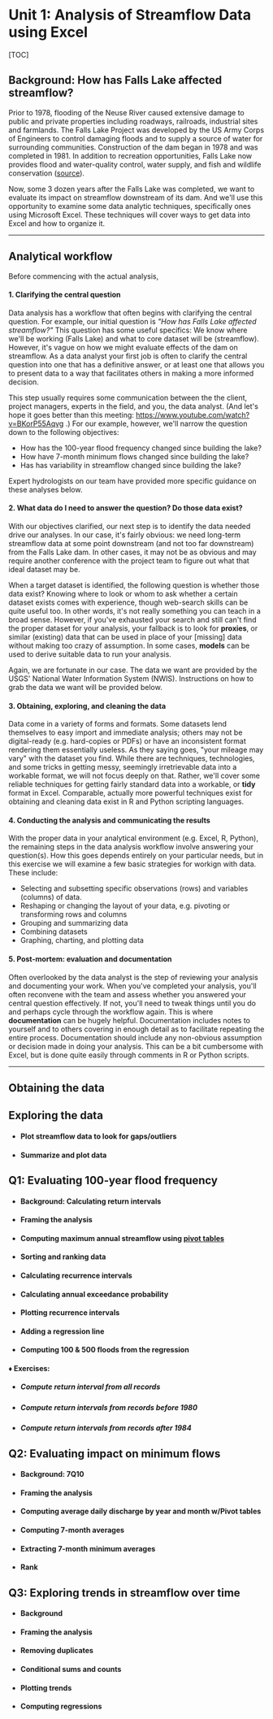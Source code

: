 # Unit 1: Analysis of Streamflow Data using Excel

[TOC]

## Background: How has Falls Lake affected streamflow?

Prior to 1978, flooding of the Neuse River caused extensive damage to public and private properties including roadways, railroads, industrial sites and farmlands. The Falls Lake Project was developed by the US Army Corps of Engineers to control damaging floods and to supply a source of water for surrounding communities. Construction of the dam began in 1978 and was completed in 1981. In addition to recreation opportunities, Falls Lake now provides flood and water-quality control, water supply, and fish and wildlife conservation ([source](https://www.ncparks.gov/falls-lake-state-recreation-area/history)).

Now, some 3 dozen years after the Falls Lake was completed, we want to evaluate its impact on streamflow downstream of its dam. And we'll use this opportunity to examine some data analytic techniques, specifically ones using Microsoft Excel. These techniques will cover ways to get data into Excel and how to organize it. 

---

## Analytical workflow

Before commencing with the actual analysis, 

#### 1. Clarifying the central question

Data analysis has a workflow that often begins with clarifying the central question. For example, our initial question is *"How has Falls Lake affected streamflow?"* This question has some useful specifics: We know where we'll be working (Falls Lake) and what to core dataset will be (streamflow). However, it's vague on how we might evaluate effects of the dam on streamflow. As a data analyst your first job is often to clarify the central question into one that has a definitive answer, or at least one that allows you to present data to a way that facilitates others in making a more informed decision.

This step usually requires some communication between the the client, project managers, experts in the field, and you, the data analyst. (And let's hope it goes better than this meeting: https://www.youtube.com/watch?v=BKorP55Aqvg .) For our example, however, we'll narrow the question down to the following objectives:

* How has the 100-year flood frequency changed since building the lake?
* How have 7-month minimum flows changed since building the lake?
* Has has variability in streamflow changed since building the lake?

Expert hydrologists on our team have provided more specific guidance on these analyses below. 

#### 2. What data do I need to answer the question? Do those data exist?

With our objectives clarified, our next step is to identify the data needed drive our analyses. In our case, it's fairly obvious: we need long-term streamflow data at some point downstream (and not too far downstream) from the Falls Lake dam. In other cases, it may not be as obvious and may require another conference with the project team to figure out what that ideal dataset may be. 

When a target dataset is identified, the following question is whether those data exist? Knowing where to look or whom to ask whether a certain dataset exists comes with experience, though web-search skills can be quite useful too. In other words, it's not really something you can teach in a broad sense. However, if you've exhausted your search and still can't find the proper dataset for your analysis, your fallback is to look for **proxies**, or similar (existing) data that can be used in place of your [missing] data without making too crazy of assumption. In some cases, **models** can be used to derive suitable data to run your analysis. 

Again, we are fortunate in our case. The data we want are provided by the USGS' National Water Information System (NWIS). Instructions on how to grab the data we want will be provided below. 

#### 3. Obtaining, exploring, and cleaning the data

Data come in a variety of forms and formats. Some datasets lend themselves to easy import and immediate analysis; others may not be digital-ready (e.g. hard-copies or PDFs) or have an inconsistent format rendering them essentially useless. As they saying goes, "your mileage may vary" with the dataset you find. While there are techniques, technologies, and some tricks in getting messy, seemingly irretrievable data into a workable format, we will not focus deeply on that. Rather, we'll cover some reliable techniques for getting fairly standard data into a workable, or **tidy** format in Excel. Comparable, actually more powerful techniques exist for obtaining and cleaning data exist in R and Python scripting languages. 

#### 4. Conducting the analysis and communicating the results

With the proper data in your analytical environment (e.g. Excel, R, Python), the remaining steps in the data analysis workflow involve answering your question(s). How this goes depends entirely on your particular needs, but in this exercise we will examine a few basic strategies for workign with data. These include:

* Selecting and subsetting specific observations (rows) and variables (columns) of data.
* Reshaping or changing the layout of your data, e.g. pivoting or transforming rows and columns
* Grouping and summarizing data
* Combining datasets
* Graphing, charting, and plotting data

#### 5. Post-mortem: evaluation and documentation

Often overlooked by the data analyst is the step of reviewing your analysis and documenting your work. When you've completed your analysis, you'll often reconvene with the team and assess whether you answered your central question effectively. If not, you'll need to tweak things until you do and perhaps cycle through the workflow again. This is where **documentation** can be hugely helpful. Documentation includes notes to yourself and to others covering in enough detail as to facilitate repeating the entire process. Documentation should include any non-obvious assumption or decision made in doing your analysis. This can be a bit cumbersome with Excel, but is done quite easily through comments in R or Python scripts. 

---

## Obtaining the data

## Exploring the data

- #### Plot streamflow data to look for gaps/outliers

- #### Summarize and plot data

## Q1: Evaluating 100-year flood frequency

- #### Background: Calculating return intervals

- #### Framing the analysis

- #### Computing maximum annual streamflow using <u>pivot tables</u>

- #### Sorting and ranking data

- #### Calculating recurrence intervals

- #### Calculating annual exceedance probability

- #### Plotting recurrence intervals

- #### Adding a regression line

- #### Computing 100 & 500 floods from the regression

#### ♦ Exercises:

 * ##### Compute return interval from all records

 * ##### Compute return intervals from records before 1980

 * ##### Compute return intervals from records after 1984

## Q2: Evaluating impact on minimum flows

- #### Background: 7Q10 

- #### Framing the analysis

- #### Computing average daily discharge  by year and month w/Pivot tables

- #### Computing 7-month averages

- #### Extracting 7-month minimum averages

- #### Rank

## Q3: Exploring trends in streamflow over time

- #### Background

- #### Framing the analysis

- #### Removing duplicates

- #### Conditional sums and counts

- #### Plotting trends

- #### Computing regressions